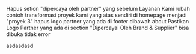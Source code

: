 Hapus setion "dipercaya oleh partner" yang sebelum Layanan Kami
rubah contoh transformasi proyek kami yang atas sendiri di homepage menjadi "proyek 3"
hapus logo partner yang ada di footer dibawah about
Pastikan Logo Partner yang ada di section "Dipercayai Oleh Brand & Supplier" bisa dibuka tidak error


asdasdasd